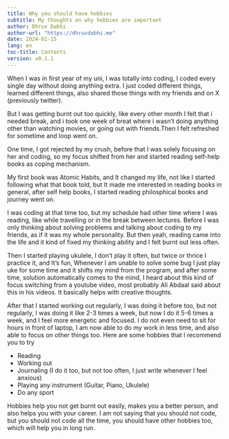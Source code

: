 ```yaml
---
title: Why you should have hobbies 
subtitle: My thoughts on why hobbies are important
author: Dhruv Dabhi
author-url: "https://dhruvdabhi.me"
date: 2024-01-15
lang: en
toc-title: Contents
version: v0.1.1
---
```


When I was in first year of my uni, I was totally into coding, I coded every single day without doing anything extra. I just coded different things, learned different things, also shared those things with my friends and on X (previously twitter).

But I was getting burnt out too quickly, like every other month I felt that i needed break, and i took one week of breat where i wasn’t doing anything other than watching movies, or going out with friends.Then I felt refreshed for sometime and loop went on.

One time, I got rejected by my crush, before that I was solely focusing on her and coding, so my focus shifted from her and started reading self-help books as coping mechanism.

My first book was Atomic Habits, and It changed my life, not like I started following what that book told, but It made me interested in reading books in general, after self help books, I started reading philosphical books and journey went on.

I was coding at that time too, but my schedule had other time where I was reading, like while travelling or in the break between lectures. Before I was only thinking about solving problems and talking about coding to my friends, as if it was my whole personality. But then yeah, reading came into the life and it kind of fixed my thinking ability and I felt burnt out less often.

Then I started playing ukulele, I don’t play it often, but twice or thrice I practice it, and It’s fun, Whenever I am unable to solve some bug I just play uke for some time and it shifts my mind from the program, and after some time, solution automatically comes to the mind, I heard about this kind of focus switching from a youtube video, most probably Ali Abdaal said about this in his videos. It basically helps with creative thoughts.

After that I started working out regularly, I was doing it before too, but not regularly, I was doing it like 2-3 times a week, but now I do it 5-6 times a week, and I feel more energetic and focused. I do not even need to sit for hours in front of laptop, I am now able to do my work in less time, and also able to focus on other things too.
Here are some hobbies that I recommend you to try

- Reading
- Working out
- Journaling (I do it too, but not too often, I just write whenever I feel anxious)
- Playing any instrument (Guitar, Piano, Ukulele)
- Do any sport

Hobbies help you not get burnt out easily, makes you a better person, and also helps you with your career. I am not saying that you should not code, but you should not code all the time, you should have other hobbies too, which will help you in long run.